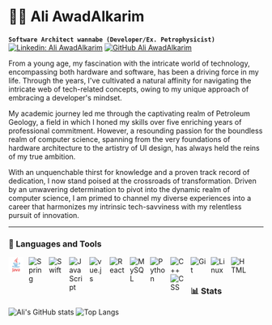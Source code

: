 # 🏄‍♂️ Ali AwadAlkarim

**`Software Architect wannabe (Developer/Ex. Petrophysicist)`**
[![Linkedin: Ali AwadAlkarim](https://img.shields.io/badge/-Ali-blue?style=flat-square&logo=Linkedin&logoColor=white&link=https://www.linkedin.com/in/vardevvas/)](https://www.linkedin.com/in/vardevvas/)
[![GitHub Ali AwadAlkarim](https://img.shields.io/github/followers/vardevvas?label=follow&style=social)](https://github.com/vardevvas)

From a young age, my fascination with the intricate world of technology, encompassing both hardware and software, has been a driving force in my life. Through the years, I've cultivated a natural affinity for navigating the intricate web of tech-related concepts, owing to my unique approach of embracing a developer's mindset.

My academic journey led me through the captivating realm of Petroleum Geology, a field in which I honed my skills over five enriching years of professional commitment. However, a resounding passion for the boundless realm of computer science, spanning from the very foundations of hardware architecture to the artistry of UI design, has always held the reins of my true ambition.

With an unquenchable thirst for knowledge and a proven track record of dedication, I now stand poised at the crossroads of transformation. Driven by an unwavering determination to pivot into the dynamic realm of computer science, I am primed to channel my diverse experiences into a career that harmonizes my intrinsic tech-savviness with my relentless pursuit of innovation.

---

### 🧰 Languages and Tools

<img align="left" alt="Java" width="30px" style="padding-right:10px;" src="https://github.com/devicons/devicon/blob/master/icons/java/java-original-wordmark.svg"/>
<img align="left" alt="Spring" width="30px" style="padding-right:10px;" src="https://cdn.jsdelivr.net/gh/devicons/devicon/icons/spring/spring-original.svg" />
<img align="left" alt="Swift" width="30px" style="padding-right:10px;" src="https://cdn.jsdelivr.net/gh/devicons/devicon/icons/swift/swift-original.svg" />
<img align="left" alt="JavaScript" width="30px" style="padding-right:10px;" src="https://cdn.jsdelivr.net/gh/devicons/devicon/icons/javascript/javascript-plain.svg" />
<img align="left" alt="vue.js" width="30px" style="padding-right:10px;" src="https://cdn.jsdelivr.net/gh/devicons/devicon/icons/vuejs/vuejs-original.svg" />
<img align="left" alt="React" width="30px" style="padding-right:10px;" src="https://cdn.jsdelivr.net/gh/devicons/devicon/icons/react/react-original.svg" />
<img align="left" alt="MySQL" width="30px" style="padding-right:10px;" src="https://cdn.jsdelivr.net/gh/devicons/devicon/icons/mysql/mysql-original.svg" />
<img align="left" alt="Python" width="30px" style="padding-right:10px;" src="https://cdn.jsdelivr.net/gh/devicons/devicon/icons/python/python-plain.svg" />
<img align="left" alt="C++" width="30px" style="padding-right:10px;" src="https://cdn.jsdelivr.net/gh/devicons/devicon/icons/cplusplus/cplusplus-line.svg" />
<img align="left" alt="Git" width="30px" style="padding-right:10px;" src="https://cdn.jsdelivr.net/gh/devicons/devicon/icons/git/git-original.svg" />
<img align="left" alt="Linux" width="30px" style="padding-right:10px;" src="https://cdn.jsdelivr.net/gh/devicons/devicon/icons/linux/linux-original.svg" />
<img align="left" alt="HTML" width="30px" style="padding-right:10px;" src="https://cdn.jsdelivr.net/gh/devicons/devicon/icons/html5/html5-plain.svg" />
<img align="left" alt="CSS" width="30px" style="padding-right:10px;" src="https://cdn.jsdelivr.net/gh/devicons/devicon/icons/css3/css3-plain.svg" />
<br />

#

### 📊 Stats

![Ali's GitHub stats](https://github-readme-stats.vercel.app/api?username=vardevvas&show_icons=true&theme=radical)
![Top Langs](https://github-readme-stats.vercel.app/api/top-langs/?username=vardevvas&size_weight=0.5&count_weight=0.5&layout=compact)

#
